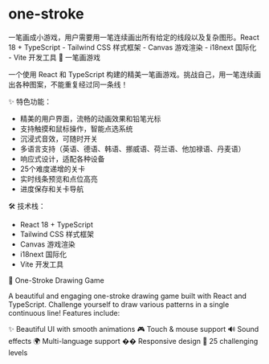 # one-stroke
一笔画成小游戏，用户需要用一笔连续画出所有给定的线段以及复杂图形。React 18 + TypeScript - Tailwind CSS 样式框架 - Canvas 游戏渲染 - i18next 国际化 - Vite 开发工具
🎨 一笔画游戏

一个使用 React 和 TypeScript 构建的精美一笔画游戏。挑战自己，用一笔连续画出各种图案，不能重复经过同一条线！

✨ 特色功能：
- 精美的用户界面，流畅的动画效果和铅笔光标
- 支持触摸和鼠标操作，智能点选系统
- 沉浸式音效，可随时开关
- 多语言支持（英语、德语、韩语、挪威语、荷兰语、他加禄语、丹麦语）
- 响应式设计，适配各种设备
- 25个难度递增的关卡
- 实时线条预览和点位高亮
- 进度保存和关卡导航

🛠️ 技术栈：
- React 18 + TypeScript
- Tailwind CSS 样式框架
- Canvas 游戏渲染
- i18next 国际化
- Vite 开发工具

🎨 One-Stroke Drawing Game

A beautiful and engaging one-stroke drawing game built with React and TypeScript. Challenge yourself to draw various patterns in a single continuous line! Features include:

✨ Beautiful UI with smooth animations
🎮 Touch & mouse support
🔊 Sound effects
🌍 Multi-language support
�� Responsive design
🎯 25 challenging levels
